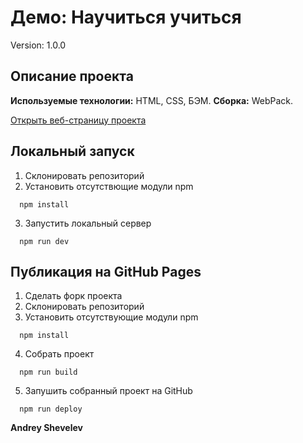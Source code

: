 # Демо: Научиться учиться

Version: 1.0.0

## Описание проекта
__Используемые технологии:__ HTML, CSS, БЭМ.
__Сборка:__ WebPack.

[Открыть веб-страницу проекта](https://andrey-shevelev-web.github.io/demo-learn/)

## Локальный запуск
1. Склонировать репозиторий
2. Установить отсутствющие модули npm
  ```
    npm install
  ```
3. Запустить локальный сервер
  ```
    npm run dev
  ```

## Публикация на GitHub Pages
1. Сделать форк проекта
2. Склонировать репозиторий
3. Установить отсутствующие модули npm
  ```
    npm install
  ```
4. Собрать проект
  ```
    npm run build
  ```
5. Запушить собранный проект на GitHub
  ```
    npm run deploy
  ```

__Andrey Shevelev__
